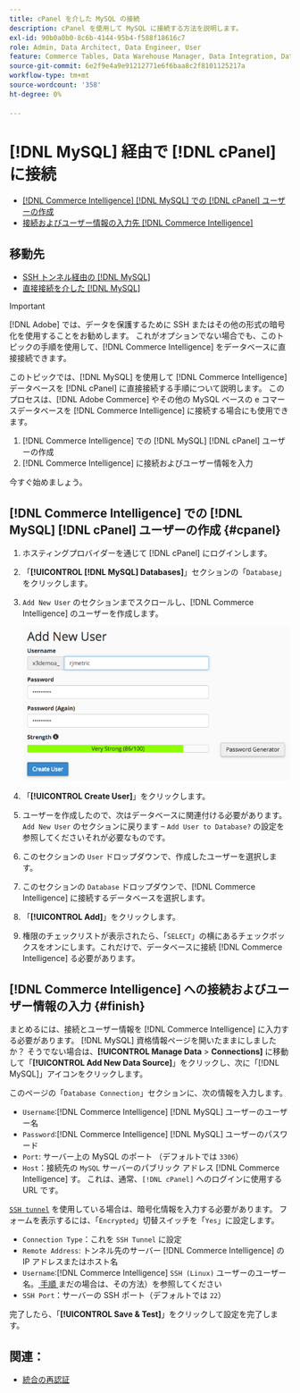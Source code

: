 ```yaml
---
title: cPanel を介した MySQL の接続
description: cPanel を使用して MySQL に接続する方法を説明します。
exl-id: 90b0a0b0-8c6b-4144-95b4-f588f18616c7
role: Admin, Data Architect, Data Engineer, User
feature: Commerce Tables, Data Warehouse Manager, Data Integration, Data Import/Export, SQL Report Builder
source-git-commit: 6e2f9e4a9e91212771e6f6baa8c2f8101125217a
workflow-type: tm+mt
source-wordcount: '358'
ht-degree: 0%

---
```


# [!DNL MySQL] 経由で [!DNL cPanel] に接続

* [ [!DNL Commerce Intelligence] [!DNL MySQL] での  [!DNL cPanel] ユーザーの作成](#cpanel)
* [接続およびユーザー情報の入力先  [!DNL Commerce Intelligence]](#finish)

## 移動先

* [SSH トンネル経由の [!DNL MySQL]](../integrations/mysql-via-ssh-tunnel.md)
* [直接接続を介した [!DNL MySQL]](../integrations/mysql-via-a-direct-connection.md)

>[!IMPORTANT]
>
>[!DNL Adobe] では、データを保護するために SSH またはその他の形式の暗号化を使用することをお勧めします。 これがオプションでない場合でも、このトピックの手順を使用して、[!DNL Commerce Intelligence] をデータベースに直接接続できます。

このトピックでは、[!DNL MySQL] を使用して [!DNL Commerce Intelligence] データベースを [!DNL cPanel] に直接接続する手順について説明します。 このプロセスは、[!DNL Adobe Commerce] やその他の MySQL ベースの e コマースデータベースを [!DNL Commerce Intelligence] に接続する場合にも使用できます。

1. [!DNL Commerce Intelligence] での [!DNL MySQL] [!DNL cPanel] ユーザーの作成
1. [!DNL Commerce Intelligence] に接続およびユーザー情報を入力

今すぐ始めましょう。

## [!DNL Commerce Intelligence] での [!DNL MySQL] [!DNL cPanel] ユーザーの作成 {#cpanel}

1. ホスティングプロバイダーを通じて [!DNL cPanel] にログインします。
1. 「**[!UICONTROL [!DNL MySQL] Databases]**」セクションの「`Database`」をクリックします。
1. `Add New User` のセクションまでスクロールし、[!DNL Commerce Intelligence] のユーザーを作成します。

   ![](../../../assets/create-mbi-mysql-user-cpanel.png)

1. 「**[!UICONTROL Create User]**」をクリックします。
1. ユーザーを作成したので、次はデータベースに関連付ける必要があります。 `Add New User` のセクションに戻ります – `Add User to Database?` の設定を参照してくださいそれが必要なものです。
1. このセクションの `User` ドロップダウンで、作成したユーザーを選択します。
1. このセクションの `Database` ドロップダウンで、[!DNL Commerce Intelligence] に接続するデータベースを選択します。
1. 「**[!UICONTROL Add]**」をクリックします。
1. 権限のチェックリストが表示されたら、「`SELECT`」の横にあるチェックボックスをオンにします。これだけで、データベースに接続 [!DNL Commerce Intelligence] る必要があります。

## [!DNL Commerce Intelligence] への接続およびユーザー情報の入力 {#finish}

まとめるには、接続とユーザー情報を [!DNL Commerce Intelligence] に入力する必要があります。 [!DNL MySQL] 資格情報ページを開いたままにしましたか？ そうでない場合は、**[!UICONTROL Manage Data** > **Connections]** に移動して「**[!UICONTROL Add New Data Source]**」をクリックし、次に「[!DNL MySQL]」アイコンをクリックします。

このページの「`Database Connection`」セクションに、次の情報を入力します。

* `Username`:[!DNL Commerce Intelligence] [!DNL MySQL] ユーザーのユーザー名
* `Password`:[!DNL Commerce Intelligence] [!DNL MySQL] ユーザーのパスワード
* `Port`: サーバー上の MySQL のポート （デフォルトでは `3306`）
* `Host`：接続先の `MySQL` サーバーのパブリック アドレス [!DNL Commerce Intelligence] す。 これは、通常、`[!DNL cPanel]` へのログインに使用する URL です。

[`SSH tunnel`](../integrations/mysql-via-ssh-tunnel.md) を使用している場合は、暗号化情報を入力する必要があります。 フォームを表示するには、「`Encrypted`」切替スイッチを「`Yes`」に設定します。

* `Connection Type`：これを `SSH Tunnel` に設定
* `Remote Address`: トンネル先のサーバー [!DNL Commerce Intelligence] の IP アドレスまたはホスト名
* `Username`:[!DNL Commerce Intelligence] `SSH (Linux)` ユーザーのユーザー名。[ 手順 ](../../../data-analyst/importing-data/integrations/mysql-via-ssh-tunnel.md) まだの場合は、その方法）を参照してください
* `SSH Port`：サーバーの SSH ポート（デフォルトでは `22`）

完了したら、「**[!UICONTROL Save & Test]**」をクリックして設定を完了します。

## 関連：

* [ 統合の再認証 ](https://experienceleague.adobe.com/docs/commerce-knowledge-base/kb/how-to/mbi-reauthenticating-integrations.html?lang=ja)
